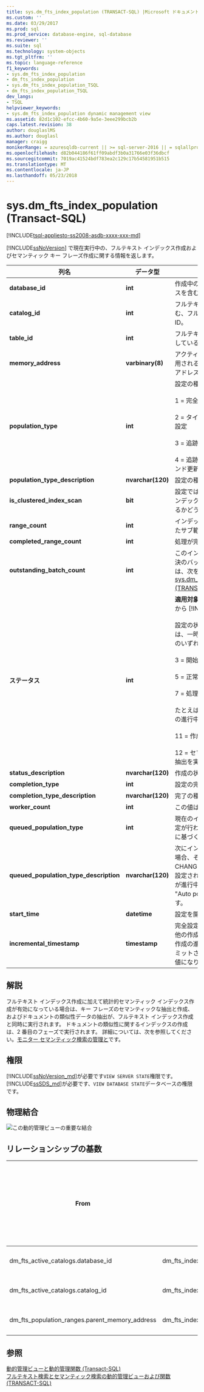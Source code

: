 ```yaml
---
title: sys.dm_fts_index_population (TRANSACT-SQL) |Microsoft ドキュメント
ms.custom: ''
ms.date: 03/29/2017
ms.prod: sql
ms.prod_service: database-engine, sql-database
ms.reviewer: ''
ms.suite: sql
ms.technology: system-objects
ms.tgt_pltfrm: ''
ms.topic: language-reference
f1_keywords:
- sys.dm_fts_index_population
- dm_fts_index_population
- sys.dm_fts_index_population_TSQL
- dm_fts_index_population_TSQL
dev_langs:
- TSQL
helpviewer_keywords:
- sys.dm_fts_index_population dynamic management view
ms.assetid: 82d1c102-efcc-4b60-9a5e-3eee299bcb2b
caps.latest.revision: 38
author: douglaslMS
ms.author: douglasl
manager: craigg
monikerRange: = azuresqldb-current || >= sql-server-2016 || = sqlallproducts-allversions
ms.openlocfilehash: d82b044186f61ff09abdf3b0a31766e03f36dbcf
ms.sourcegitcommit: 7019ac41524bdf783ea2c129c17b54581951b515
ms.translationtype: MT
ms.contentlocale: ja-JP
ms.lasthandoff: 05/23/2018
---
```

# <a name="sysdmftsindexpopulation-transact-sql"></a>sys.dm_fts_index_population (Transact-SQL)
[!INCLUDE[tsql-appliesto-ss2008-asdb-xxxx-xxx-md](../../includes/tsql-appliesto-ss2008-asdb-xxxx-xxx-md.md)]

  [!INCLUDE[ssNoVersion](../../includes/ssnoversion-md.md)] で現在実行中の、フルテキスト インデックス作成およびセマンティック キー フレーズ作成に関する情報を返します。  
 
|列名|データ型|Description|  
|-----------------|---------------|-----------------|  
|**database_id**|**int**|作成中のフルテキスト インデックスを含むデータベースの ID。|  
|**catalog_id**|**int**|フルテキスト インデックスを含む、フルテキスト カタログの ID。|  
|**table_id**|**int**|フルテキスト インデックスを設定しているテーブルの ID。|  
|**memory_address**|**varbinary(8)**|アクティブな設定を表すときに使用される内部データ構造のメモリ アドレス。|  
|**population_type**|**int**|設定の種類。 次のいずれかです。<br /><br /> 1 = 完全設定<br /><br /> 2 = タイムスタンプに基づく増分設定<br /><br /> 3 = 追跡した変更の手動更新<br /><br /> 4 = 追跡した変更のバックグラウンド更新|  
|**population_type_description**|**nvarchar(120)**|設定の種類の説明。|  
|**is_clustered_index_scan**|**bit**|設定では、クラスター化されたインデックスでのスキャンが行われるかどうかを示します。|  
|**range_count**|**int**|インデックス設定が並列処理されたサブ範囲の数。|  
|**completed_range_count**|**int**|処理が完了した範囲の数。|  
|**outstanding_batch_count**|**int**|このインデックス設定で現在未解決のバッチの数。 詳細については、次を参照してください。 [sys.dm_fts_outstanding_batches &#40;TRANSACT-SQL&#41;](../../relational-databases/system-dynamic-management-views/sys-dm-fts-outstanding-batches-transact-sql.md)です。|  
|**ステータス**|**int**|**適用対象**: [!INCLUDE[ssSQL11](../../includes/sssql11-md.md)] から [!INCLUDE[ssCurrent](../../includes/sscurrent-md.md)]<br /><br /> 設定の状態。 注 : 状態によっては、一時的なものもあります。 次のいずれかです。<br /><br /> 3 = 開始<br /><br /> 5 = 正常に処理中<br /><br /> 7 = 処理を停止<br /><br /> たとえば、この状態は自動マージの進行中に発生します。<br /><br /> 11 = 作成が中止されました<br /><br /> 12 = セマンティックな類似性の抽出を実行中|  
|**status_description**|**nvarchar(120)**|作成の状態の説明。|  
|**completion_type**|**int**|設定の完了の状態。|  
|**completion_type_description**|**nvarchar(120)**|完了の種類の説明。|  
|**worker_count**|**int**|この値は常に 0 です。|  
|**queued_population_type**|**int**|現在のインデックス設定の次に設定が行われる場合、追跡した変更に基づく設定の種類。|  
|**queued_population_type_description**|**nvarchar(120)**|次にインデックス設定が行われる場合、その説明。 たとえば、CHANGE TRACKING = AUTO が設定されており、最初の完全設定が進行中の場合、この列には "Auto population" と表示されます。|  
|**start_time**|**datetime**|設定を開始した時刻。|  
|**incremental_timestamp**|**timestamp**|完全設定の開始タイムスタンプ。 他の作成の種類の場合、この値は作成の進行状況を表す、最後にコミットされたチェックポイントの値になります。|  
  
## <a name="remarks"></a>解説  
 フルテキスト インデックス作成に加えて統計的セマンティック インデックス作成が有効になっている場合は、キー フレーズのセマンティックな抽出と作成、およびドキュメントの類似性データの抽出が、フルテキスト インデックス作成と同時に実行されます。 ドキュメントの類似性に関するインデックスの作成は、2 番目のフェーズで実行されます。 詳細については、次を参照してください。[モニター セマンティック検索の管理と](../../relational-databases/search/manage-and-monitor-semantic-search.md)です。  
  
## <a name="permissions"></a>権限  

[!INCLUDE[ssNoVersion_md](../../includes/ssnoversion-md.md)]が必要です`VIEW SERVER STATE`権限です。   
[!INCLUDE[ssSDS_md](../../includes/sssds-md.md)]が必要です、`VIEW DATABASE STATE`データベースの権限です。   
  
## <a name="physical-joins"></a>物理結合  
 ![この動的管理ビューの重要な結合](../../relational-databases/system-dynamic-management-views/media/join-dm-fts-index-population-1.gif "この動的管理ビューの重要な結合")  
  
## <a name="relationship-cardinalities"></a>リレーションシップの基数  
  
|From|変換先|リレーションシップ|  
|----------|--------|------------------|  
|dm_fts_active_catalogs.database_id|dm_fts_index_population.database_id|一対一|  
|dm_fts_active_catalogs.catalog_id|dm_fts_index_population.catalog_id|一対一|  
|dm_fts_population_ranges.parent_memory_address|dm_fts_index_population.memory_address|多対一|  
  
## <a name="see-also"></a>参照  
 [動的管理ビューと動的管理関数 &#40;Transact-SQL&#41;](~/relational-databases/system-dynamic-management-views/system-dynamic-management-views.md)   
 [フルテキスト検索とセマンティック検索の動的管理ビューおよび関数&#40;TRANSACT-SQL&#41;](../../relational-databases/system-dynamic-management-views/full-text-and-semantic-search-dynamic-management-views-functions.md)  
  
  

